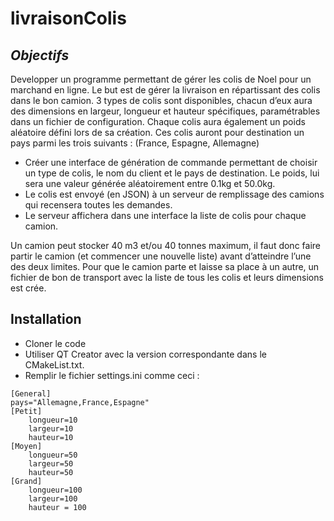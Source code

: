 # livraisonColis

## _Objectifs_

Developper un programme permettant de gérer les colis de Noel pour un marchand en ligne.
Le but est de gérer la livraison en répartissant des colis dans le bon camion.
3 types de colis sont disponibles, chacun d’eux aura des dimensions en largeur, longueur et hauteur spécifiques, paramétrables dans un fichier de configuration. Chaque colis aura également un poids aléatoire défini lors de sa création. Ces colis auront pour destination un pays parmi les trois suivants : (France, Espagne, Allemagne)
- Créer une interface de génération de commande permettant de choisir un type de 
colis, le nom du client et le pays de destination. Le poids, lui sera une valeur générée
aléatoirement entre 0.1kg et 50.0kg.
- Le colis est envoyé (en JSON) à un serveur de remplissage des camions qui 
recensera toutes les demandes.
- Le serveur affichera dans une interface la liste de colis pour chaque camion.

Un camion peut stocker 40 m3 et/ou 40 tonnes maximum, il faut donc faire partir le 
camion (et commencer une nouvelle liste) avant d’atteindre l’une des deux limites.
Pour que le camion parte et laisse sa place à un autre, un fichier de bon de 
transport avec la liste de tous les colis et leurs dimensions est crée.




## Installation

- Cloner le code
- Utiliser QT Creator avec la version correspondante dans le CMakeList.txt.
- Remplir le fichier settings.ini comme ceci :



```
[General]
pays="Allemagne,France,Espagne"
[Petit]
	longueur=10
	largeur=10
	hauteur=10
[Moyen]
	longueur=50
	largeur=50
	hauteur=50
[Grand]
	longueur=100
	largeur=100
	hauteur = 100
```
